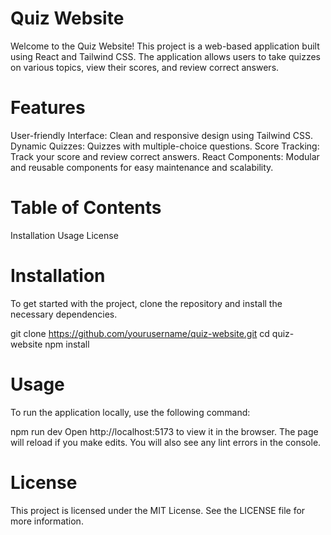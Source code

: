 # Quiz Website
Welcome to the Quiz Website! This project is a web-based application built using React and Tailwind CSS. The application allows users to take quizzes on various topics, view their scores, and review correct answers.

# Features
User-friendly Interface: Clean and responsive design using Tailwind CSS.
Dynamic Quizzes: Quizzes with multiple-choice questions.
Score Tracking: Track your score and review correct answers.
React Components: Modular and reusable components for easy maintenance and scalability.

# Table of Contents
Installation
Usage
License

# Installation
To get started with the project, clone the repository and install the necessary dependencies.

git clone https://github.com/yourusername/quiz-website.git
cd quiz-website
npm install

# Usage
To run the application locally, use the following command:

npm run dev
Open http://localhost:5173 to view it in the browser. The page will reload if you make edits. You will also see any lint errors in the console.

# License
This project is licensed under the MIT License. See the LICENSE file for more information.
